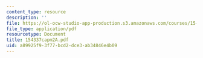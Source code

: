 ```yaml
---
content_type: resource
description: ''
file: https://ol-ocw-studio-app-production.s3.amazonaws.com/courses/15-433-investments-spring-2003/a89925f93f77bcd2dce3ab34846e4b09_154337capm2A.pdf
file_type: application/pdf
resourcetype: Document
title: 154337capm2A.pdf
uid: a89925f9-3f77-bcd2-dce3-ab34846e4b09
---
```

